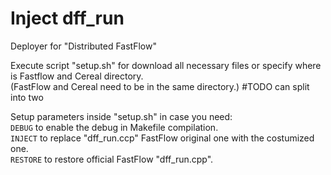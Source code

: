 # Inject dff_run
Deployer for "Distributed FastFlow"
  
Execute script "setup.sh" for download all necessary files or specify where is Fastflow and Cereal directory.  
	(FastFlow and Cereal need to be in the same directory.)	#TODO can split into two  
  
Setup parameters inside "setup.sh" in case you need:  
`DEBUG`		to enable the debug in Makefile compilation.  
`INJECT`	to replace "dff_run.ccp" FastFlow original one with the costumized one.  
`RESTORE`	to restore official FastFlow "dff_run.cpp".  

